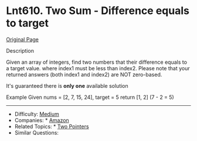 # Lnt610. Two Sum - Difference equals to target
[Original Page](https://www.lintcode.com/problem/two-sum-difference-equals-to-target/description)

Description

Given an array of integers, find two numbers that their difference equals to a target value.
where index1 must be less than index2. Please note that your returned answers (both index1 and index2) are NOT zero-based.

It's guaranteed there is **only one** available solution

Example
Given nums = [2, 7, 15, 24], target = 5
return [1, 2] (7 - 2 = 5)




---

* Difficulty: [Medium](https://leetcode.com/problemset/all/?difficulty=Medium)
* Companies:  * [Amazon](https://leetcode.com/company/amazon/)
* Related Topics: * [Two Pointers](https://leetcode.com/tag/two-pointers/)  
* Similar Questions: 
